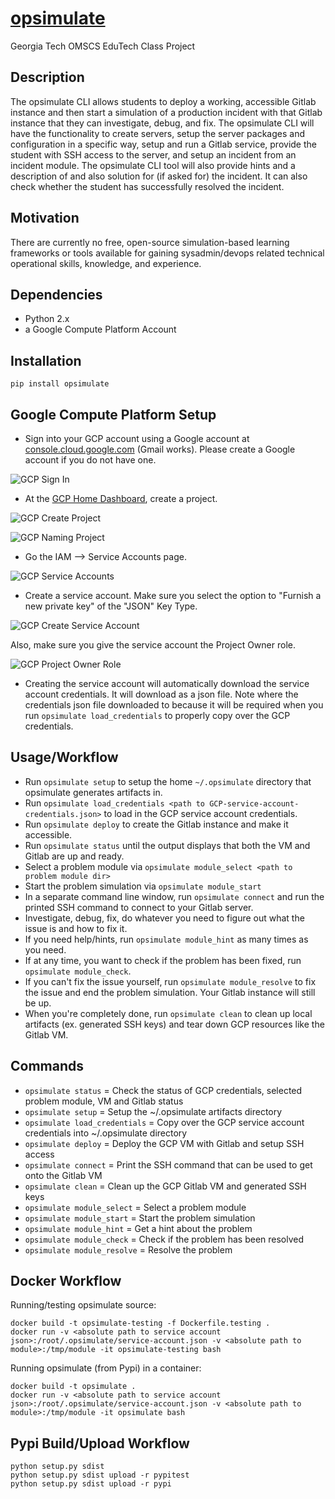 # [opsimulate](https://pypi.python.org/pypi/opsimulate)
Georgia Tech OMSCS EduTech Class Project

## Description

The opsimulate CLI allows students to deploy a working, accessible Gitlab instance and then start a simulation of a production incident with that Gitlab instance that they can investigate, debug, and fix. The opsimulate CLI will have the functionality to create servers, setup the server packages and configuration in a specific way, setup and run a Gitlab service, provide the student with SSH access to the server, and setup an incident from an incident module. The opsimulate CLI tool will also provide hints and a description of and also solution for (if asked for) the incident. It can also check whether the student has successfully resolved the incident.

## Motivation

There are currently no free, open-source simulation-based learning frameworks or tools available for gaining sysadmin/devops related technical operational skills, knowledge, and experience. 

## Dependencies

- Python 2.x
- a Google Compute Platform Account

## Installation

`pip install opsimulate`

## Google Compute Platform Setup 

- Sign into your GCP account using a Google account at [console.cloud.google.com](console.cloud.google.com) (Gmail works). Please create a Google account if you do not have one.

![GCP Sign In](/docs/screenshots/gcp-sign-in.png?raw=true "GCP Sign In")

- At the [GCP Home Dashboard](https://console.cloud.google.com/projectselector/home/dashboard), create a project.

![GCP Create Project](/docs/screenshots/create-project.png?raw=true "GCP Create Project")

![GCP Naming Project](/docs/screenshots/naming-project.png?raw=true "GCP Naming Project")

- Go the IAM --> Service Accounts page.

![GCP Service Accounts](/docs/screenshots/service-accounts-in-menu.png?raw=true "GCP Service Accounts")

- Create a service account. Make sure you select the option to "Furnish a new private key"
  of the "JSON" Key Type.

![GCP Create Service Account](/docs/screenshots/create-service-account.png?raw=true "GCP Create Service Account")

Also, make sure you give the service account the Project Owner role.

![GCP Project Owner Role](/docs/screenshots/service-account-role.png?raw=true "GCP Project Owner Role")

- Creating the service account will automatically download the service account credentials. It will download as a json file. Note where the credentials json file downloaded to because it will be required when you run `opsimulate load_credentials` to properly copy over the GCP credentials.

## Usage/Workflow

- Run `opsimulate setup` to setup the home `~/.opsimulate` directory that opsimulate generates artifacts in.
- Run `opsimulate load_credentials <path to GCP-service-account-credentials.json>` to load in the GCP service account credentials.
- Run `opsimulate deploy` to create the Gitlab instance and make it accessible.
- Run `opsimulate status` until the output displays that both the VM and Gitlab are up and ready.
- Select a problem module via `opsimulate module_select <path to problem module dir>`
- Start the problem simulation via `opsimulate module_start`
- In a separate command line window, run `opsimulate connect` and run the printed SSH command to connect to your Gitlab server.
- Investigate, debug, fix, do whatever you need to figure out what the issue is and how to fix it.
- If you need help/hints, run `opsimulate module_hint` as many times as you need.
- If at any time, you want to check if the problem has been fixed, run `opsimulate module_check`. 
- If you can't fix the issue yourself, run `opsimulate module_resolve` to fix the issue and end the problem simulation. Your Gitlab instance will still be up.
- When you're completely done, run `opsimulate clean` to clean up local artifacts (ex. generated SSH keys) and tear down GCP resources like the Gitlab VM.

## Commands

- `opsimulate status` = Check the status of GCP credentials, selected problem module, VM and Gitlab status
- `opsimulate setup` = Setup the ~/.opsimulate artifacts directory
- `opsimulate load_credentials` = Copy over the GCP service account credentials into ~/.opsimulate directory
- `opsimulate deploy` = Deploy the GCP VM with Gitlab and setup SSH access
- `opsimulate connect` = Print the SSH command that can be used to get onto the Gitlab VM
- `opsimulate clean` = Clean up the GCP Gitlab VM and generated SSH keys
- `opsimulate module_select` = Select a problem module
- `opsimulate module_start` = Start the problem simulation
- `opsimulate module_hint` = Get a hint about the problem
- `opsimulate module_check` = Check if the problem has been resolved
- `opsimulate module_resolve` = Resolve the problem

## Docker Workflow

Running/testing opsimulate source:

```
docker build -t opsimulate-testing -f Dockerfile.testing .
docker run -v <absolute path to service account json>:/root/.opsimulate/service-account.json -v <absolute path to module>:/tmp/module -it opsimulate-testing bash
```

Running opsimulate (from Pypi) in a container:

```
docker build -t opsimulate .
docker run -v <absolute path to service account json>:/root/.opsimulate/service-account.json -v <absolute path to module>:/tmp/module -it opsimulate bash
```


## Pypi Build/Upload Workflow

```
python setup.py sdist
python setup.py sdist upload -r pypitest
python setup.py sdist upload -r pypi
```
